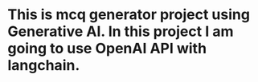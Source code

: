 # This is mcq generator project using Generative AI. In this project I am going to use OpenAI API with langchain.
